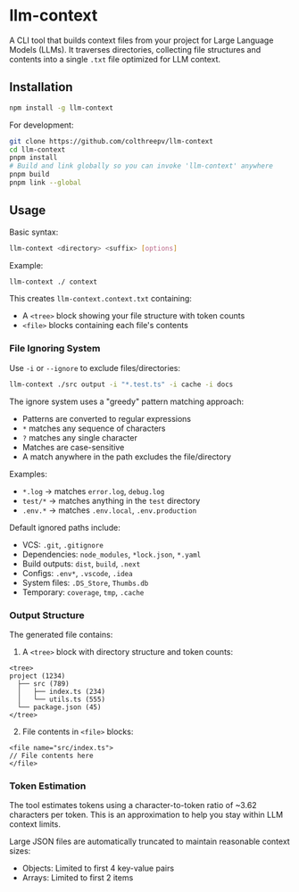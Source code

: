 # llm-context

A CLI tool that builds context files from your project for Large Language Models (LLMs). It traverses directories, collecting file structures and contents into a single `.txt` file optimized for LLM context.

## Installation

```bash
npm install -g llm-context
```

For development:
```bash
git clone https://github.com/colthreepv/llm-context
cd llm-context
pnpm install
# Build and link globally so you can invoke 'llm-context' anywhere
pnpm build
pnpm link --global
```

## Usage

Basic syntax:
```bash
llm-context <directory> <suffix> [options]
```

Example:
```bash
llm-context ./ context
```
This creates `llm-context.context.txt` containing:
- A `<tree>` block showing your file structure with token counts
- `<file>` blocks containing each file's contents

### File Ignoring System

Use `-i` or `--ignore` to exclude files/directories:
```bash
llm-context ./src output -i "*.test.ts" -i cache -i docs
```

The ignore system uses a "greedy" pattern matching approach:
- Patterns are converted to regular expressions
- `*` matches any sequence of characters
- `?` matches any single character
- Matches are case-sensitive
- A match anywhere in the path excludes the file/directory

Examples:
- `*.log` → matches `error.log`, `debug.log`
- `test/*` → matches anything in the `test` directory
- `.env.*` → matches `.env.local`, `.env.production`

Default ignored paths include:
- VCS: `.git`, `.gitignore`
- Dependencies: `node_modules`, `*lock.json`, `*.yaml`
- Build outputs: `dist`, `build`, `.next`
- Configs: `.env*`, `.vscode`, `.idea`
- System files: `.DS_Store`, `Thumbs.db`
- Temporary: `coverage`, `tmp`, `.cache`

### Output Structure

The generated file contains:
1. A `<tree>` block with directory structure and token counts:
```
<tree>
project (1234)
  ├── src (789)
  │   ├── index.ts (234)
  │   └── utils.ts (555)
  └── package.json (45)
</tree>
```

2. File contents in `<file>` blocks:
```
<file name="src/index.ts">
// File contents here
</file>
```

### Token Estimation

The tool estimates tokens using a character-to-token ratio of ~3.62 characters per token. This is an approximation to help you stay within LLM context limits.

Large JSON files are automatically truncated to maintain reasonable context sizes:
- Objects: Limited to first 4 key-value pairs
- Arrays: Limited to first 2 items

